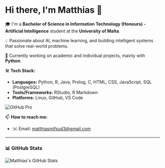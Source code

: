 # Hi there, I'm Matthias 👋

🎓 I'm a **Bachelor of Science in Information Technology (Honours) - Artificial Intelligence** student at the **University of Malta**.

💡 Passionate about AI, machine learning, and building intelligent systems that solve real-world problems.

🔭 Currently working on academic and individual projects, mainly with **Python**.

🛠️ **Tech Stack:**
- **Languages:** Python, R, Java, Prolog, C, HTML, CSS, JavaScript, SQL (PostgreSQL)
- **Tools/Frameworks:** RStudio, R Markdown
- **Platforms:** Linux, GitHub, VS Code

![GitHub Pro](https://img.shields.io/badge/GitHub-Pro-blue?logo=github)

📫 **How to reach me:**
- ✉️ Email: matthiasmifsud3@gmail.com

---

### 📊 GitHub Stats

![Matthias's GitHub Stats](https://github-readme-stats.vercel.app/api?username=MatthiasMifsud&show_icons=true&theme=radical)
